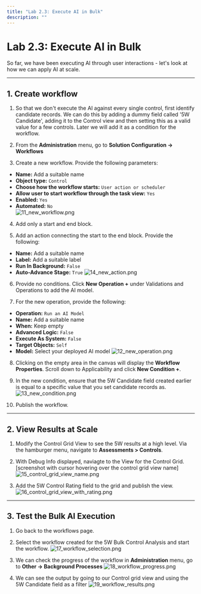 ```yaml
---
title: "Lab 2.3: Execute AI in Bulk"
description: ""
---
```


# Lab 2.3: Execute AI in Bulk

So far, we have been executing AI through user interactions - let's look at how we can apply AI at scale. 

---

## 1. Create workflow

1.  So that we don't execute the AI against every single control, first identify candidate records. We can do this by adding a dummy field called '5W Candidate', adding it to the Control view and then setting this as a valid value for a few controls. Later we will add it as a condition for the workflow.

2. From the **Administration** menu, go to **Solution Configuration → Workflows** 

3. Create a new workflow. Provide the following parameters:
  - **Name:** Add a suitable name
  - **Object type:** `Control`
  - **Choose how the workflow starts:** `User action or scheduler` 
  - **Allow user to start workflow through the task view:** `Yes`
  - **Enabled:** `Yes`
  - **Automated:**  `No`  
![11_new_workflow.png](images/11_new_workflow.png)

4. Add only a start and end block. 

5. Add an action connecting the start to the end block. Provide the following:
  - **Name:** Add a suitable name
  - **Label:** Add a suitable label
  - **Run In Background:** `False` 
  - **Auto-Advance Stage:** `True`
![14_new_action.png](images/14_new_action.png)

6. Provide no conditions. Click **New Operation +** under Validations and Operations to add the AI model. 

7. For the new operation, provide the following:
  - **Operation:** `Run an AI Model`
  - **Name:** Add a suitable name
  - **When:** Keep empty
  - **Advanced Logic:** `False` 
  - **Execute As System:** `False` 
  - **Target Objects:** `Self` 
  - **Model:** Select your deployed AI model
![12_new_operation.png](images/12_new_operation.png)

8. Clicking on the empty area in the canvas will display the **Workflow Properties**. Scroll down to Applicability and click **New Condition +**.

8. In the new condition, ensure that the 5W Candidate field created earlier is equal to a specific value that you set candidate records as.
![13_new_condition.png](images/13_new_condition.png)

9. Publish the workflow.

---

## 2. View Results at Scale

1. Modify the Control Grid View to see the 5W results at a high level. Via the hamburger menu, navigate to **Assessments > Controls**.

2. With Debug Info displayed, naviagte to the View for the Control Grid. 
[screenshot with cursor hovering over the control grid view name]
![15_control_grid_view_name.png](images/15_control_grid_view_name.png)

3. Add the 5W Control Rating field to the grid and publish the view.
![16_control_grid_view_with_rating.png](images/16_control_grid_view_with_rating.png)

---

## 3. Test the Bulk AI Execution

1. Go back to the workflows page.

2. Select the workflow created for the 5W Bulk Control Analysis and start the workflow.
![17_workflow_selection.png](images/17_workflow_selection.png)

3. We can check the progress of the workflow in **Administration** menu, go to **Other → Background Processes** 
![18_workflow_progress.png](images/18_workflow_progress.png)

4. We can see the output by going to our Control grid view and using the 5W Candidate field as a filter
![19_workflow_results.png](images/19_workflow_results.png)